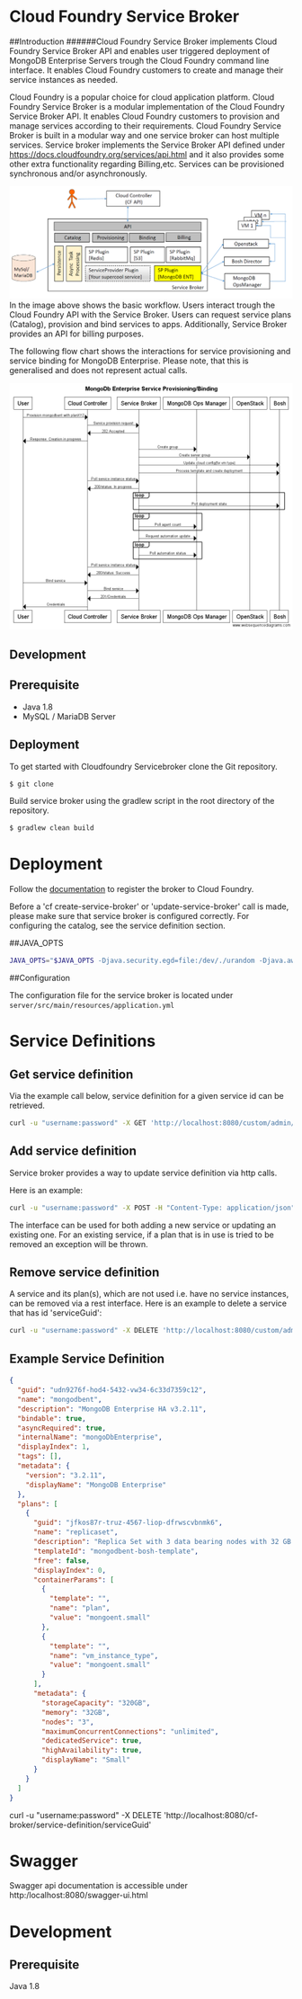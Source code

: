 # Cloud Foundry Service Broker

##Introduction
######Cloud Foundry Service Broker implements Cloud Foundry Service Broker API and enables user triggered deployment of MongoDB Enterprise Servers trough the Cloud Foundry command line interface. It enables Cloud Foundry customers to create and manage their service instances as needed.

Cloud Foundry is a popular choice for cloud application platform. 
Cloud Foundry Service Broker is a modular implementation of the Cloud Foundry Service Broker API. It enables Cloud Foundry customers to provision and manage services according to their requirements.
Cloud Foundry Service Broker is built in a modular way and one service broker can host multiple services.
Service broker implements the Service Broker API defined under https://docs.cloudfoundry.org/services/api.html and it also provides some other extra functionality regarding Billing,etc.
Services can be provisioned synchronous and/or asynchronously.


![SB](./img/SB.png)
In the image above shows the basic workflow.
Users interact trough the Cloud Foundry API with the Service Broker.
Users can request service plans (Catalog), provision and bind services to apps. Additionally, Service Broker provides an API for billing purposes.

The following flow chart shows the interactions for service provisioning and service binding for MongoDB Enterprise. Please note, that this is generalised and does not represent actual calls.

![](./img/MongoDB-Enterprise_ServiceProvisioning-Binding.png)

## Development
## Prerequisite
- Java 1.8
- MySQL / MariaDB Server
## Deployment
To get started with Cloudfoundry Servicebroker clone the Git repository.

```bash
$ git clone 
```

Build service broker using the gradlew script in the root directory of the repository.

```bash
$ gradlew clean build
```

# Deployment

Follow the [documentation](http://docs.cloudfoundry.org/services/managing-service-brokers.html) to register the broker
to Cloud Foundry.

Before a 'cf create-service-broker' or 'update-service-broker' call is made, please make sure that service broker is configured correctly.
For configuring the catalog, see the service definition section.

##JAVA_OPTS
```bash
JAVA_OPTS="$JAVA_OPTS -Djava.security.egd=file:/dev/./urandom -Djava.awt.headless=true -Xmx2048m -XX:MaxPermSize=1024m -XX:+UseConcMarkSweepGC"
```


##Configuration

The configuration file for the service broker is located under ```server/src/main/resources/application.yml```

# Service Definitions

## Get service definition

Via the example call below, service definition for a given service id can be retrieved.
```bash
curl -u "username:password" -X GET 'http://localhost:8080/custom/admin/service-definition/{service_id}'
```

## Add service definition

Service broker provides a way to update service definition via http calls.

Here is an example: 
```bash
curl -u "username:password" -X POST -H "Content-Type: application/json" --data-binary "@path/to/definition/file" 'http://localhost:8080/custom/admin/service-definition/{service_id}'
```
The interface can be used for both adding a new service or updating an existing one. For an existing service, if a plan that is in use is tried to be removed an exception will be thrown.

## Remove service definition

A service and its plan(s), which are not used i.e. have no service instances, can be removed via a rest interface.
Here is an example to delete a service that has id 'serviceGuid':

```bash
curl -u "username:password" -X DELETE 'http://localhost:8080/custom/admin/service-definition/{service_id}'
```

## Example Service Definition
```json
{
  "guid": "udn9276f-hod4-5432-vw34-6c33d7359c12",
  "name": "mongodbent",
  "description": "MongoDB Enterprise HA v3.2.11",
  "bindable": true,
  "asyncRequired": true,
  "internalName": "mongoDbEnterprise",
  "displayIndex": 1,
  "tags": [],
  "metadata": {
    "version": "3.2.11",
    "displayName": "MongoDB Enterprise"
  },
  "plans": [
    {
      "guid": "jfkos87r-truz-4567-liop-dfrwscvbnmk6",
      "name": "replicaset",
      "description": "Replica Set with 3 data bearing nodes with 32 GB memory, 320 GB storage, unlimited concurrent connections",
      "templateId": "mongodbent-bosh-template",
      "free": false,
      "displayIndex": 0,
      "containerParams": [
        {
          "template": "",
          "name": "plan",
          "value": "mongoent.small"
        },
        {
          "template": "",
          "name": "vm_instance_type",
          "value": "mongoent.small"
        }
      ],
      "metadata": {
        "storageCapacity": "320GB",
        "memory": "32GB",
        "nodes": "3",
        "maximumConcurrentConnections": "unlimited",
        "dedicatedService": true,
        "highAvailability": true,
        "displayName": "Small"
      }
    }
  ]
}
```

curl -u "username:password" -X DELETE 'http://localhost:8080/cf-broker/service-definition/serviceGuid'

# Swagger

Swagger api documentation is accessible under http:/localhost:8080/swagger-ui.html

# Development
## Prerequisite
Java 1.8



